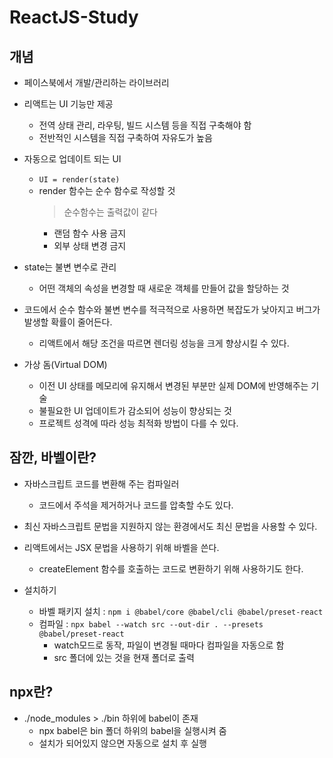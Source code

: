 # ReactJS-Study
## 개념
- 페이스북에서 개발/관리하는 라이브러리

- 리액트는 UI 기능만 제공
  - 전역 상태 관리, 라우팅, 빌드 시스템 등을 직접 구축해야 함
  - 전반적인 시스템을 직접 구축하여 자유도가 높음

- 자동으로 업데이트 되는 UI
  - `UI = render(state)`
  - render 함수는 순수 함수로 작성할 것
    > 순수함수는 출력값이 같다
    - 랜덤 함수 사용 금지
    - 외부 상태 변경 금지

- state는 불변 변수로 관리
  - 어떤 객체의 속성을 변경할 때 새로운 객체를 만들어 값을 할당하는 것

- 코드에서 순수 함수와 불변 변수를 적극적으로 사용하면 복잡도가 낮아지고 버그가 발생할 확률이 줄어든다.
  - 리액트에서 해당 조건을 따르면 렌더링 성능을 크게 향상시킬 수 있다.

- 가상 돔(Virtual DOM)
  - 이전 UI 상태를 메모리에 유지해서 변경된 부분만 실제 DOM에 반영해주는 기술
  - 불필요한 UI 업데이트가 감소되어 성능이 향상되는 것
  - 프로젝트 성격에 따라 성능 최적화 방법이 다를 수 있다.

## 잠깐, 바벨이란?
- 자바스크립트 코드를 변환해 주는 컴파일러
  - 코드에서 주석을 제거하거나 코드를 압축할 수도 있다.

- 최신 자바스크립트 문법을 지원하지 않는 환경에서도 최신 문법을 사용할 수 있다.

- 리액트에서는 JSX 문법을 사용하기 위해 바벨을 쓴다.
  - createElement 함수를 호출하는 코드로 변환하기 위해 사용하기도 한다.

- 설치하기
  - 바벨 패키지 설치 : `npm i @babel/core @babel/cli @babel/preset-react`
  - 컴파일 : `npx babel --watch src --out-dir . --presets @babel/preset-react`
    - watch모드로 동작, 파일이 변경될 때마다 컴파일을 자동으로 함
    - src 폴더에 있는 것을 현재 폴더로 출력

## npx란?
- ./node_modules > ./bin 하위에 babel이 존재
  - npx babel은 bin 폴더 하위의 babel을 실행시켜 줌
  - 설치가 되어있지 않으면 자동으로 설치 후 실행
